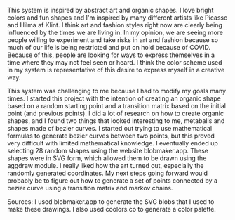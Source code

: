 This system is inspired by abstract art and organic shapes. I love bright colors and fun shapes and I'm inspired by many different artists like Picasso and Hilma af Klint. I think art and fashion styles right now are clearly being influenced by the times we are living in. In my opinion, we are seeing more people willing to experiment and take risks in art and fashion because so much of our life is being restricted and put on hold because of COVID. Because of this, people are looking for ways to express themselves in a time where they may not feel seen or heard. I think the color scheme used in my system is representative of this desire to express myself in a creative way.

This system was challenging to me because I had to modify my goals many times. I started this project with the intention of creating an organic shape based on a random starting point and a transition matrix based on the initial point (and previous points). I did a lot of research on how to create organic shapes, and I found two things that looked interesting to me, metaballs and shapes made of bezier curves. I started out trying to use mathematical formulas to generate bezier curves between two points, but this proved very difficult with limited mathematical knowledge. I eventually ended up selecting 28 random shapes using the website blobmaker.app. These shapes were in SVG form, which allowed them to be drawn using the aggdraw module. I really liked how the art turned out, especially the randomly generated coordinates. My next steps going forward would probably be to figure out how to generate a set of points connected by a bezier curve using a transition matrix and markov chains. 



Sources: I used blobmaker.app to generate the SVG blobs that I used to make these drawings. I also used coolors.co to generate a color palette. 